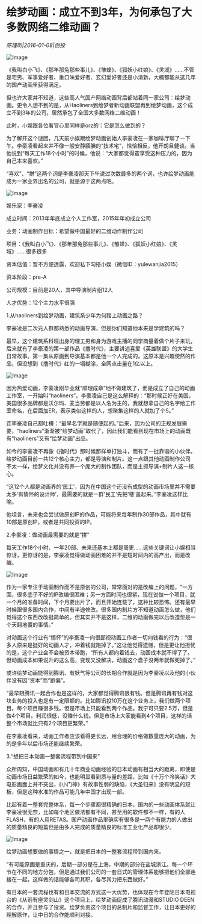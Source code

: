 # 绘梦动画：成立不到3年，为何承包了大多数网络二维动画？

*陈瑾昕|2016-01-08|创投*

![Image](http://p2.pstatp.com/large/6c2f000056e77bab9e31)

《我叫白小飞》、《那年那兔那些事儿》、《雏蜂》、《狐妖小红娘》、《灵域》……不管是宅男、军事爱好者、重口味爱好者、玄幻爱好者还是小清新，大概都能从这几年的国产动画里获得满足。

但也许大家并不知道，这些高人气国产网络动画背后都站着同一家公司：绘梦动画。更令人想不到的是，从Haoliners到绘梦者新动画联盟再到绘梦动画，这个成立不到3年的公司，居然承包了全国大多数网络二维动画！

此时，小娱跟各位看官心里同样是orz的：它是怎么做到的？

为了解开这个谜团，几天前小娱跟绘梦动画创始人李豪凌在一家咖啡厅聊了一下午。李豪凌看起来并不像一般安静腼腆的“技术宅”，恰恰相反，他开朗且健谈。当他说到“每天工作18个小时”的时候，他说：“大家都觉得蛮享受这种压力的，因为自己本来喜欢。”

“喜欢”、“拼”这两个词是李豪凌那天下午说过次数最多的两个词，也许绘梦动画能成为一家业界出名的公司，就是源于这两点吧。

![Image](http://p3.pstatp.com/large/66c8000546b116bef98e)

娱乐家：李豪凌

成立时间：2013年年底成立个人工作室，2015年年初成立公司

业务：动画制作目标：希望做中国最好的二维动作制作公司

项目：《我叫白小飞》、《那年那兔那些事儿》、《雏蜂》、《狐妖小红娘》、《灵域》……很多很多

资本估值：暂不方便透露，欢迎私下勾搭小娱（微信ID：yulewanjia2015）

资本阶段：pre-A

公司规模：目前是20人，其中导演制片组12人

人才优势：12个主力水平很强

1.从haoliners到绘梦动画，建筑系少年为何踏上动画之路？

李豪凌是二次元人群都熟悉的动画导演，但是你们知道他本来是学建筑的吗？

最早，这个建筑系科班出身的理工男和身为游戏主播的同学商量着做个片子来玩，后来就有了李豪凌的第一部作品《撸时代》，主要讲述喜爱《英雄联盟》的大学生日常故事。第一集从原画到导演基本都是他一个人完成的。这原本是兴趣使然的作品，但没想到《撸时代》红的一塌糊涂，全网点击量在1亿以上。

![Image](http://p3.pstatp.com/large/6c2e00006aa05fe9ebce)

因为热爱动画，李豪凌刚毕业就“顺理成章”地不做建筑了，而是成立了自己的动画工作室，一开始叫“haoliners”。李豪凌自己是这么解释的：“那时候正好在美国，美国很多品牌都是沃尔玛、麦当劳都是以人名为主的，我就想拿自己的名字给工作室命名，在后面加ER，表示类似这样的人，想聚集这样的人就加了个S。”

连李豪凌自己都吐槽：“最早名字就是随便起的。”后来，因为公司的正规发展需要，“haoliners”渐渐被“绘梦动画”取代了，因此我们能看到现在市场上的动画既有“haoliners”又有“绘梦动画”出品。

如今的李豪凌不再像《撸时代》那时候那样单打独斗，而有了一批靠谱的小伙伴。绘梦动画目前一共12个核心主力，都是导演和制片。这一点跟其他动画制作公司不太一样，绘梦文化并没有养一个庞大的制作团队，而是主抓导演+制片人这一核心。

“这12个人都是动画界的‘民工’，因为在中国这个还没有成型的动画市场里并不需要太多‘有情怀的设计师’，最需要的就是一群‘民工’先把‘楼’盖起来。”李豪凌这样比喻。

他坦言，未来也会尝试做原创IP的作品，可能将来每年制作30部作品，其中就有10部是原创IP，或者是共同投资的IP。

2.李豪凌：做动画最需要的就是“拼”

每天工作18个小时、一年20部、未来还基本上都是周更……这些关键词让小娱相当惊讶，更惊讶的是，李豪凌觉得做动画困难的并不是短时间内的高产出，而是改编。

![Image](http://p2.pstatp.com/large/6c2c00015b432286e718)

作为一家专注于动画制作而不是原创的公司，常常面对的是改编上的问题，“一方面，很多底子不好的IP改编很困难；另一方面时间也很紧，现在说做一个项目，就一个月的准备时间，下个月要出片了，而且开始连载了，这种比较恐怖。还有最早时候跟很多国内合作，中间有半途修改。很多国内制片方不知道动画怎么做，他们觉得这个东西改改挺简单的。但其实并不是这样，二维的动画做完以后改造型是一个天翻地覆的事情。”

对动画这个行业有“情怀”的李豪凌一向很鄙视动画工作者一切向钱看的行为：“很多人原来是挺好的动画人才，冲着钱就跑掉了。”这让他觉得遗憾，但是更让他担忧的是，这个产业会不会被资本带跑，“所有人都向着钱去，动画成本就不得了了。但动画成本如果说升的这么高，变现又没解决，动画这个盘子没两年就做死掉了。”

或许绘梦动画能得到腾讯、有妖气等公司的长期合作就是因为李豪凌以及他的小伙伴没有因“资本”而“跑偏”。

“最早跟腾讯一起合作也是这样的，大家都觉得腾讯很有钱。但是腾讯再有钱对这块业务的投入也是有一定限额的。比如腾讯投10万在这个业务上，我们做两个项目。每个项目赚很多钱。但是市场上只能看到两个作品。我宁可只要2.5万，但是做4个项目。利润很低，没赚什么钱。但是市场上大家能看到4个项目，这样的话整个市场就比只有2个项目更繁荣。”

在李豪凌看来，动画工作者应该看得更长远，用合理的价格做数量庞大的动画，为的是多年以后市场还能继续繁荣。

3.“想把日本动画一整套流程带到中国来”

众所周知，中国动画和有几十年商业动画经验的日本动画有相当大的距离，即使是动画市场日益繁荣的如今，也能明显看到质与量的差距，比如《十万个冷笑话》大电影画面上并不突出，《小门神》有故事性弱的缺陷，《大圣归来》没有明显的短板，但是这种水准的作品可能几年中国才出现一部。

比起有着一整套完整体系，每一个步骤都很精确的日本，国内的一些动画体系就让李豪凌很无奈，比如每个地区做法都有不同，甚至用的软件都不一样，有的人FLASH、有的人用RETAS。国产动画作品里确实有很多是一两个有能力的人做出的质量精良的短篇但是由多人完成的质量精良的标准工业化产品却很少。

![Image](http://p1.pstatp.com/large/6c2d000097b8580d48c3)

绘梦动画想要做的事情之一，就是把日本的一整套流程带到国内来。

“有可能原画是重庆的，后期一部分是在上海，中期的部分在盐城浙江。每一个环节在不同的地方分包，但是通过我们公司的一套日式的管理体系能够把他们全部连接在一起，这样做的话能够各司其职，各尽其力把东西做好。”

有日本的一套流程也有和日本交流的方式这一大优势，也体现在今年登陆日本电视台的《从前有座灵剑山》这个项目上，绘梦动画促成了腾讯动漫和STUDIO DEEN的合作，并且参与了投资。绘梦负责这个项目的总制片和监督工作，让日本更好的理解原作，让中日的合作能顺利对接。

